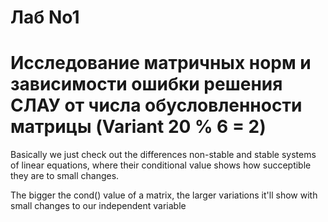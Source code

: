 # Лаб No1

# Исследование матричных норм и зависимости ошибки решения СЛАУ от числа обусловленности матрицы (Variant 20 % 6 = 2)

Basically we just check out the differences non-stable and stable
systems of linear equations, where their conditional value shows
how succeptible they are to small changes.

The bigger the cond() value of a matrix,
the larger variations it'll show with small changes to our independent variable
